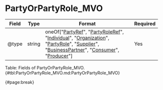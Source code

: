 <!--
    ATTENTION: This file was generated via gradle!
               Do NOT manually edit this file! Any such changes will be overwritten!
-->

# PartyOrPartyRole_MVO

| Field | Type | Format | Required |
| ------- | ------- | ------- | --- |
| @type | string | oneOf["[PartyRef](#partyref_mvo)", "[PartyRoleRef](#partyroleref_mvo)", "[Individual](#individual_mvo)", "[Organization](#organization_mvo)", "[PartyRole](#partyrole_mvo)", "[Supplier](#supplier_mvo)", "[BusinessPartner](#businesspartner_mvo)", "[Consumer](#consumer_mvo)", "[Producer](#producer_mvo)"] | Yes |

Table: Fields of PartyOrPartyRole_MVO. {#tbl:PartyOrPartyRole_MVO.md:PartyOrPartyRole_MVO}

{#page:break}
